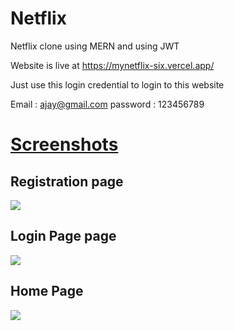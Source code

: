 # Netflix
Netflix clone using MERN and using JWT

Website is live at https://mynetflix-six.vercel.app/

Just use this login credential to login to this website 

Email : ajay@gmail.com
password : 123456789

<h1><u><b>Screenshots</b></u></h1>

<h2>Registration page</h2>
<img src="https://i.postimg.cc/7LfxQs9D/Screenshot-639.png"/>

<h2>Login Page page</h2>
<img src="https://i.postimg.cc/P5v331D9/Screenshot-638.png" />

<h2>Home Page</h2>
<img src="https://i.postimg.cc/qMWVvJxf/Screenshot-637.png"/>
